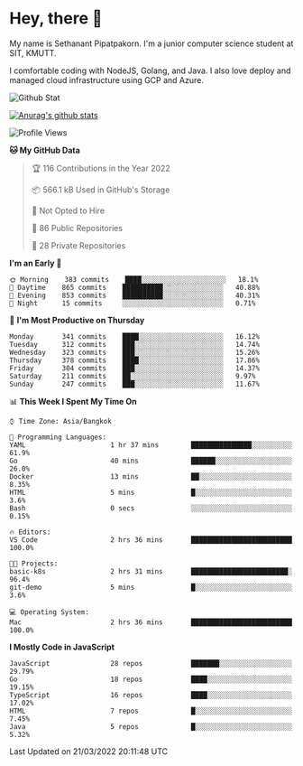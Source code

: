 # Hey, there 🙌
My name is Sethanant Pipatpakorn. I'm a junior computer science student at SIT, KMUTT.

I comfortable coding with NodeJS, Golang, and Java. I also love deploy and managed cloud infrastructure using GCP and Azure.

![Github Stat](https://github-profile-summary-cards.vercel.app/api/cards/profile-details?username=thetkpark&theme=dracula)

[![Anurag's github stats](https://github-readme-stats.vercel.app/api?username=thetkpark&count_private=true&show_icons=true&theme=tokyonight)](https://github.com/anuraghazra/github-readme-stats)

<!--START_SECTION:waka-->
![Profile Views](http://img.shields.io/badge/Profile%20Views-0-blue)

**🐱 My GitHub Data** 

> 🏆 116 Contributions in the Year 2022
 > 
> 📦 566.1 kB Used in GitHub's Storage 
 > 
> 🚫 Not Opted to Hire
 > 
> 📜 86 Public Repositories 
 > 
> 🔑 28 Private Repositories  
 > 
**I'm an Early 🐤** 

```text
🌞 Morning    383 commits    ████░░░░░░░░░░░░░░░░░░░░░   18.1% 
🌆 Daytime    865 commits    ██████████░░░░░░░░░░░░░░░   40.88% 
🌃 Evening    853 commits    ██████████░░░░░░░░░░░░░░░   40.31% 
🌙 Night      15 commits     ░░░░░░░░░░░░░░░░░░░░░░░░░   0.71%

```
📅 **I'm Most Productive on Thursday** 

```text
Monday       341 commits    ████░░░░░░░░░░░░░░░░░░░░░   16.12% 
Tuesday      312 commits    ███░░░░░░░░░░░░░░░░░░░░░░   14.74% 
Wednesday    323 commits    ███░░░░░░░░░░░░░░░░░░░░░░   15.26% 
Thursday     378 commits    ████░░░░░░░░░░░░░░░░░░░░░   17.86% 
Friday       304 commits    ███░░░░░░░░░░░░░░░░░░░░░░   14.37% 
Saturday     211 commits    ██░░░░░░░░░░░░░░░░░░░░░░░   9.97% 
Sunday       247 commits    ███░░░░░░░░░░░░░░░░░░░░░░   11.67%

```


📊 **This Week I Spent My Time On** 

```text
⌚︎ Time Zone: Asia/Bangkok

💬 Programming Languages: 
YAML                     1 hr 37 mins        ███████████████░░░░░░░░░░   61.9% 
Go                       40 mins             ██████░░░░░░░░░░░░░░░░░░░   26.0% 
Docker                   13 mins             ██░░░░░░░░░░░░░░░░░░░░░░░   8.35% 
HTML                     5 mins              █░░░░░░░░░░░░░░░░░░░░░░░░   3.6% 
Bash                     0 secs              ░░░░░░░░░░░░░░░░░░░░░░░░░   0.15%

🔥 Editors: 
VS Code                  2 hrs 36 mins       █████████████████████████   100.0%

🐱‍💻 Projects: 
basic-k8s                2 hrs 31 mins       ████████████████████████░   96.4% 
git-demo                 5 mins              █░░░░░░░░░░░░░░░░░░░░░░░░   3.6%

💻 Operating System: 
Mac                      2 hrs 36 mins       █████████████████████████   100.0%

```

**I Mostly Code in JavaScript** 

```text
JavaScript               28 repos            ███████░░░░░░░░░░░░░░░░░░   29.79% 
Go                       18 repos            ████░░░░░░░░░░░░░░░░░░░░░   19.15% 
TypeScript               16 repos            ████░░░░░░░░░░░░░░░░░░░░░   17.02% 
HTML                     7 repos             █░░░░░░░░░░░░░░░░░░░░░░░░   7.45% 
Java                     5 repos             █░░░░░░░░░░░░░░░░░░░░░░░░   5.32%

```



 Last Updated on 21/03/2022 20:11:48 UTC
<!--END_SECTION:waka-->
